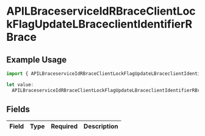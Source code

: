 # APILBraceserviceIdRBraceClientLockFlagUpdateLBraceclientIdentifierRBrace

## Example Usage

```typescript
import { APILBraceserviceIdRBraceClientLockFlagUpdateLBraceclientIdentifierRBrace } from "authlete-typescript-sdk/models";

let value:
  APILBraceserviceIdRBraceClientLockFlagUpdateLBraceclientIdentifierRBrace = {};
```

## Fields

| Field       | Type        | Required    | Description |
| ----------- | ----------- | ----------- | ----------- |